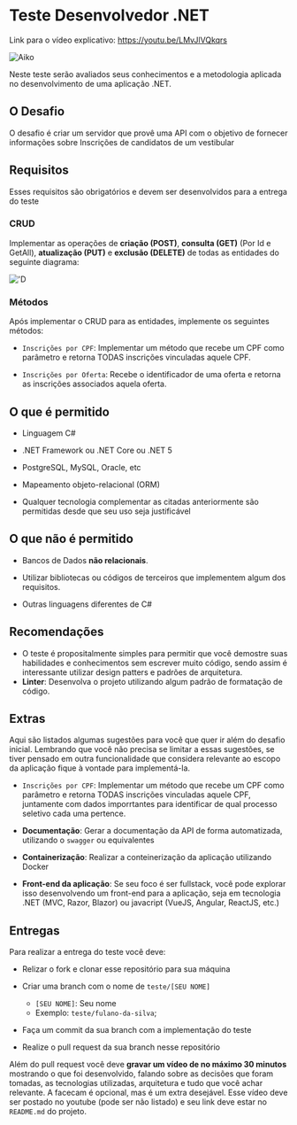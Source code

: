# Teste Desenvolvedor .NET

Link para o vídeo explicativo: https://youtu.be/LMvJlVQkqrs

![Aiko](imagens/logocrm.png)

Neste teste serão avaliados seus conhecimentos e a metodologia aplicada no desenvolvimento de uma aplicação .NET.

## O Desafio

O desafio é criar um servidor que provê uma API com o objetivo de fornecer informações sobre Inscrições de candidatos de um vestibular

## Requisitos

Esses requisitos são obrigatórios e devem ser desenvolvidos para a entrega do teste

### CRUD

Implementar as operações de **criação (POST)**, **consulta (GET)** (Por Id e GetAll), **atualização (PUT)** e **exclusão (DELETE)** de todas as entidades do seguinte diagrama:

!['D](imagens/backend_diagrama.png)

### Métodos

Após implementar o CRUD para as entidades, implemente os seguintes métodos:

* `Inscrições por CPF`: Implementar um método que recebe um CPF como parâmetro e retorna TODAS inscrições vinculadas aquele CPF.

* `Inscrições por Oferta`: Recebe o identificador de uma oferta e retorna as inscrições associados aquela oferta.

## O que é permitido

* Linguagem C#

* .NET Framework ou .NET Core ou .NET 5

* PostgreSQL, MySQL, Oracle, etc

* Mapeamento objeto-relacional (ORM)

* Qualquer tecnologia complementar as citadas anteriormente são permitidas desde que seu uso seja justificável

## O que não é permitido

* Bancos de Dados **não relacionais**.
  
* Utilizar bibliotecas ou códigos de terceiros que implementem algum dos requisitos.

* Outras linguagens diferentes de C#

## Recomendações
* O teste é propositalmente simples para permitir que você demostre suas habilidades e conhecimentos sem escrever muito código, sendo assim é interessante utilizar design patters e padrões de arquitetura.
* **Linter**: Desenvolva o projeto utilizando algum padrão de formatação de código.

## Extras

Aqui são listados algumas sugestões para você que quer ir além do desafio inicial. Lembrando que você não precisa se limitar a essas sugestões, se tiver pensado em outra funcionalidade que considera relevante ao escopo da aplicação fique à vontade para implementá-la.

* `Inscrições por CPF`: Implementar um método que recebe um CPF como parâmetro e retorna TODAS inscrições vinculadas aquele CPF, juntamente com dados imporrtantes para identificar de qual processo seletivo cada uma pertence.

* **Documentação**: Gerar a documentação da API de forma automatizada, utilizando o `swagger` ou equivalentes

* **Containerização**: Realizar a conteinerização da aplicação utilizando Docker

* **Front-end da aplicação**: Se seu foco é ser fullstack, você pode explorar isso desenvolvendo um front-end para a aplicação, seja em tecnologia .NET (MVC, Razor, Blazor) ou javacript (VueJS, Angular, ReactJS, etc.)

## Entregas

Para realizar a entrega do teste você deve:

* Relizar o fork e clonar esse repositório para sua máquina
  
* Criar uma branch com o nome de `teste/[SEU NOME]`
  * `[SEU NOME]`: Seu nome
  * Exemplo: `teste/fulano-da-silva`;
  
* Faça um commit da sua branch com a implementação do teste
  
* Realize o pull request da sua branch nesse repositório

Além do pull request você deve **gravar um vídeo de no máximo 30 minutos** mostrando o que foi desenvolvido, falando sobre as decisões que foram tomadas, as tecnologias utilizadas, arquitetura e tudo que você achar relevante. A facecam é opcional, mas é um extra desejável. Esse vídeo deve ser postado no youtube (pode ser não listado) e seu link deve estar no `README.md` do projeto.
